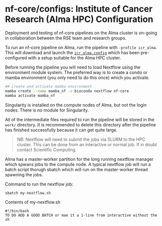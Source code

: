 # nf-core/configs: Institute of Cancer Research (Alma HPC) Configuration

Deployment and testing of nf-core pipelines on the Alma cluster is on-going in collaboration between the RSE team and research groups.

To run an nf-core pipeline on Alma, run the pipeline with `-profile icr_alma`. This will download and launch the [`icr_alma.config`](../conf/icr_alma.config) which has been pre-configured with a setup suitable for the Alma HPC cluster. 

Before running the pipeline you will need to load Nextflow using the environment module system. The preferred way is to create a condo or mamba environment (you only need to do this once) which you activate.

```bash
## Create and activate mamba environment
mamba create --name mamba_nf -c bioconda nextflow nf-core
mamba activate mamba_nf
```

Singularity is installed on the compute nodes of Alma, but not the login nodes. There is no module for Singularity.

All of the intermediate files required to run the pipeline will be stored in the `work/` directory. It is recommended to delete this directory after the pipeline has finished successfully because it can get quite large.

> NB: Nextflow will need to submit the jobs via SLURM to the HPC cluster. This can be done from an interactive or normal job. If in doubt contact Scientific Computing.

Alma has a master-worker partition for the long running nextflow manager which spwans jobs to the compute node. A typical nextflow job will run a batch script thorugh sbatch which will run on the master-worker thread spawning the jobs.

Command to run the nextflow job:
```bash
sbatch my-nextflow.sh
```

Contents of my-nextflow.sh
```
#!/bin/bash
TO DO ADD A GOOD BATCH or mae it a 1-line from interactive without the sh
```


